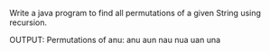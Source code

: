 Write a java program to find all permutations of a given String using recursion.


OUTPUT:
Permutations of anu:
anu
aun
nau
nua
uan
una